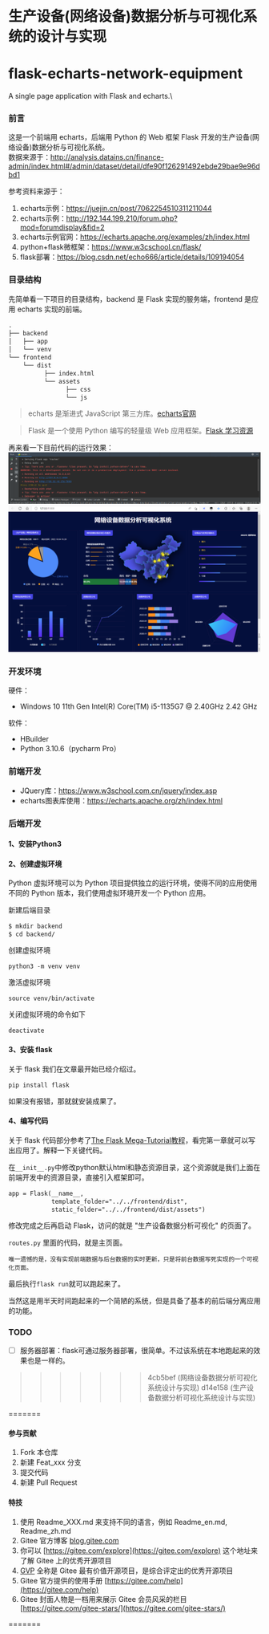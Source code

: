 # 生产设备(网络设备)数据分析与可视化系统的设计与实现
# flask-echarts-network-equipment
A single page application with Flask and echarts.\

### 前言
这是一个前端用 echarts，后端用 Python 的 Web 框架 Flask 开发的生产设备(网络设备)数据分析与可视化系统。\
数据来源于：http://analysis.datains.cn/finance-admin/index.html#/admin/dataset/detail/dfe90f126291492ebde29bae9e96dbd1

参考资料来源于：
1. echarts示例：https://juejin.cn/post/7062254510311211044
2. echarts示例：http://192.144.199.210/forum.php?mod=forumdisplay&fid=2
3. echarts示例官网：https://echarts.apache.org/examples/zh/index.html
4. python+flask微框架：https://www.w3cschool.cn/flask/
5. flask部署：https://blog.csdn.net/echo666/article/details/109194054
### 目录结构
先简单看一下项目的目录结构，backend 是 Flask 实现的服务端，frontend 是应用 echarts 实现的前端。

```
.
├── backend
│   ├── app
│   └── venv
└── frontend
    └── dist
          ├── index.html
          └── assets
                ├── css
                └── js
```
> echarts 是渐进式 JavaScript 第三方库。[echarts官网](https://echarts.apache.org/examples/zh/index.html)

> Flask 是一个使用 Python 编写的轻量级 Web 应用框架。[Flask 学习资源](https://dormousehole.readthedocs.io/en/latest/)

再来看一下目前代码的运行效果：
![img.png](img.png)
![img_1.png](img_1.png)

### 开发环境
硬件：
- Windows 10 11th Gen Intel(R) Core(TM) i5-1135G7 @ 2.40GHz   2.42 GHz

软件：
- HBuilder
- Python 3.10.6（pycharm Pro）


### 前端开发

- JQuery库：https://www.w3school.com.cn/jquery/index.asp
- echarts图表库使用：https://echarts.apache.org/zh/index.html

### 后端开发

#### 1、安装Python3

#### 2、创建虚拟环境
Python 虚拟环境可以为 Python 项目提供独立的运行环境，使得不同的应用使用不同的 Python 版本，我们使用虚拟环境开发一个 Python 应用。

新建后端目录
```
$ mkdir backend
$ cd backend/
```

创建虚拟环境
```
python3 -m venv venv
```

激活虚拟环境
```
source venv/bin/activate
```

关闭虚拟环境的命令如下
```
deactivate
```

#### 3、安装 flask

关于 flask 我们在文章最开始已经介绍过。

```
pip install flask
```

如果没有报错，那就就安装成果了。


#### 4、编写代码
关于 flask 代码部分参考了[The Flask Mega-Tutorial教程](https://github.com/luhuisicnu/The-Flask-Mega-Tutorial-zh)，看完第一章就可以写出应用了。解释一下关键代码。

在`__init__.py`中修改python默认html和静态资源目录，这个资源就是我们上面在前端开发中的资源目录，直接引入框架即可。

```
app = Flask(__name__,
            template_folder="../../frontend/dist",
            static_folder="../../frontend/dist/assets")
```

修改完成之后再启动 Flask，访问的就是 "生产设备数据分析可视化" 的页面了。

`routes.py` 里面的代码，就是主页面。

``
    唯一遗憾的是，没有实现前端数据与后台数据的实时更新，只是将前台数据写死实现的一个可视化页面。
``

最后执行`flask run`就可以跑起来了。

当然这是用半天时间跑起来的一个简陋的系统，但是具备了基本的前后端分离应用的功能。

### TODO
- [ ] 服务器部署：flask可通过服务器部署，很简单。不过该系统在本地跑起来的效果也是一样的。
>>>>>>> 4cb5bef (网络设备数据分析可视化系统设计与实现)
>>>>>>> d14e158 (生产设备数据分析可视化系统设计与实现)




=======
#### 参与贡献

1.  Fork 本仓库
2.  新建 Feat_xxx 分支
3.  提交代码
4.  新建 Pull Request

#### 特技

1.  使用 Readme\_XXX.md 来支持不同的语言，例如 Readme\_en.md, Readme\_zh.md
2.  Gitee 官方博客 [blog.gitee.com](https://blog.gitee.com)
3.  你可以 [https://gitee.com/explore](https://gitee.com/explore) 这个地址来了解 Gitee 上的优秀开源项目
4.  [GVP](https://gitee.com/gvp) 全称是 Gitee 最有价值开源项目，是综合评定出的优秀开源项目
5.  Gitee 官方提供的使用手册 [https://gitee.com/help](https://gitee.com/help)
6.  Gitee 封面人物是一档用来展示 Gitee 会员风采的栏目 [https://gitee.com/gitee-stars/](https://gitee.com/gitee-stars/)

=======

